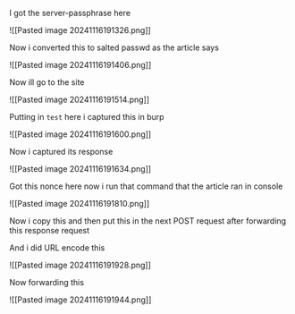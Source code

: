I got the server-passphrase here 

![[Pasted image 20241116191326.png]]

Now i converted this to salted passwd as the article says

![[Pasted image 20241116191406.png]]

Now ill go to the site 

![[Pasted image 20241116191514.png]]

Putting in `test` here i captured this in burp

![[Pasted image 20241116191600.png]]

Now i captured its response 

![[Pasted image 20241116191634.png]]

Got this nonce here now i run that command that the article ran in console

![[Pasted image 20241116191810.png]]

Now i copy this and then put this in the next POST request after forwarding this response request

And i did URL encode this 

![[Pasted image 20241116191928.png]]

Now forwarding this 

![[Pasted image 20241116191944.png]]


